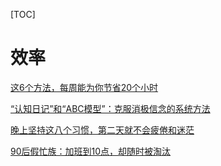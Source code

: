[TOC]

# 效率

[这6个方法，每周能为你节省20个小时](https://36kr.com/p/5188231.html)

[“认知日记”和“ABC模型”：克服消极信念的系统方法](https://36kr.com/p/5187306.html)

[晚上坚持这八个习惯，第二天就不会疲倦和迷茫](https://36kr.com/p/5182203.html)

[90后假忙族：加班到10点，却随时被淘汰](https://36kr.com/p/5183034.html)

